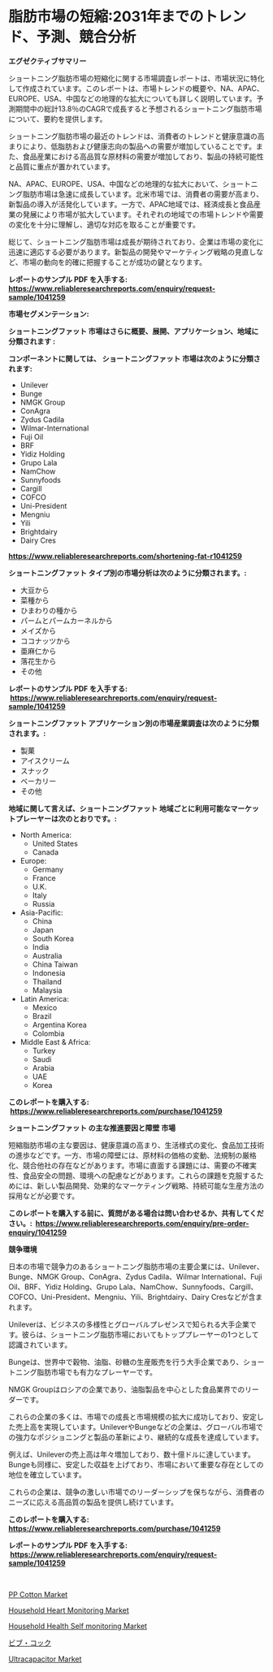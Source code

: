 <p><h1>脂肪市場の短縮:2031年までのトレンド、予測、競合分析</h1></p><p><strong>エグゼクティブサマリー</strong></p>
<p><p>ショートニング脂肪市場の短縮化に関する市場調査レポートは、市場状況に特化して作成されています。このレポートは、市場トレンドの概要や、NA、APAC、EUROPE、USA、中国などの地理的な拡大についても詳しく説明しています。予測期間中の総計13.8％のCAGRで成長すると予想されるショートニング脂肪市場について、要約を提供します。</p><p>ショートニング脂肪市場の最近のトレンドは、消費者のトレンドと健康意識の高まりにより、低脂肪および健康志向の製品への需要が増加していることです。また、食品産業における高品質な原材料の需要が増加しており、製品の持続可能性と品質に重点が置かれています。</p><p>NA、APAC、EUROPE、USA、中国などの地理的な拡大において、ショートニング脂肪市場は急速に成長しています。北米市場では、消費者の需要が高まり、新製品の導入が活発化しています。一方で、APAC地域では、経済成長と食品産業の発展により市場が拡大しています。それぞれの地域での市場トレンドや需要の変化を十分に理解し、適切な対応を取ることが重要です。</p><p>総じて、ショートニング脂肪市場は成長が期待されており、企業は市場の変化に迅速に適応する必要があります。新製品の開発やマーケティング戦略の見直しなど、市場の動向を的確に把握することが成功の鍵となります。</p></p>
<p><strong>レポートのサンプル PDF を入手する: <a href="https://www.reliableresearchreports.com/enquiry/request-sample/1041259">https://www.reliableresearchreports.com/enquiry/request-sample/1041259</a></strong></p>
<p><strong>市場セグメンテーション:</strong></p>
<p><strong> ショートニングファット 市場はさらに概要、展開、アプリケーション、地域に分類されます :</strong></p>
<p><strong>コンポーネントに関しては、 ショートニングファット 市場は次のように分類されます: &nbsp;</strong></p>
<p><ul><li>Unilever</li><li>Bunge</li><li>NMGK Group</li><li>ConAgra</li><li>Zydus Cadila</li><li>Wilmar-International</li><li>Fuji Oil</li><li>BRF</li><li>Yidiz Holding</li><li>Grupo Lala</li><li>NamChow</li><li>Sunnyfoods</li><li>Cargill</li><li>COFCO</li><li>Uni-President</li><li>Mengniu</li><li>Yili</li><li>Brightdairy</li><li>Dairy Cres</li></ul></p>
<p><strong><a href="https://www.reliableresearchreports.com/shortening-fat-r1041259">https://www.reliableresearchreports.com/shortening-fat-r1041259</a></strong></p>
<p><strong> ショートニングファット タイプ別の市場分析は次のように分類されます。:</strong></p>
<p><ul><li>大豆から</li><li>菜種から</li><li>ひまわりの種から</li><li>パームとパームカーネルから</li><li>メイズから</li><li>ココナッツから</li><li>亜麻仁から</li><li>落花生から</li><li>その他</li></ul></p>
<p><strong>レポートのサンプル PDF を入手する: &nbsp;<a href="https://www.reliableresearchreports.com/enquiry/request-sample/1041259">https://www.reliableresearchreports.com/enquiry/request-sample/1041259</a></strong></p>
<p><strong> ショートニングファット アプリケーション別の市場産業調査は次のように分類されます。:</strong></p>
<p><ul><li>製菓</li><li>アイスクリーム</li><li>スナック</li><li>ベーカリー</li><li>その他</li></ul></p>
<p><strong>地域に関して言えば、ショートニングファット 地域ごとに利用可能なマーケットプレーヤーは次のとおりです。:</strong></p>
<p><ul>
    <li>
        North America:
        <ul>
            <li>United States</li>
            <li>Canada</li>
        </ul>
    </li>
    <li>
        Europe:
        <ul>
            <li>Germany</li>
            <li>France</li>
            <li>U.K.</li>
            <li>Italy</li>
            <li>Russia</li>
        </ul>
    </li>
    <li>
        Asia-Pacific:
        <ul>
            <li>China</li>
            <li>Japan</li>
            <li>South Korea</li>
            <li>India</li>
            <li>Australia</li>
            <li>China Taiwan</li>
            <li>Indonesia</li>
            <li>Thailand</li>
            <li>Malaysia</li>
        </ul>
    </li>
    <li>
        Latin America:
        <ul>
            <li>Mexico</li>
            <li>Brazil</li>
            <li>Argentina Korea</li>
            <li>Colombia</li>
        </ul>
    </li>
    <li>
        Middle East & Africa:
        <ul>
            <li>Turkey</li>
            <li>Saudi</li>
            <li>Arabia</li>
            <li>UAE</li>
            <li>Korea</li>
        </ul>
    </li>
    </ul></p>
<p><strong>このレポートを購入する: &nbsp;<a href="https://www.reliableresearchreports.com/purchase/1041259">https://www.reliableresearchreports.com/purchase/1041259</a></strong></p>
<p><strong>ショートニングファット の主な推進要因と障壁 市場</strong></p>
<p><p>短縮脂肪市場の主な要因は、健康意識の高まり、生活様式の変化、食品加工技術の進歩などです。一方、市場の障壁には、原材料の価格の変動、法規制の厳格化、競合他社の存在などがあります。市場に直面する課題には、需要の不確実性、食品安全の問題、環境への配慮などがあります。これらの課題を克服するためには、新しい製品開発、効果的なマーケティング戦略、持続可能な生産方法の採用などが必要です。</p></p>
<p><strong>このレポートを購入する前に、質問がある場合は問い合わせるか、共有してください。:&nbsp; <a href="https://www.reliableresearchreports.com/enquiry/pre-order-enquiry/1041259">https://www.reliableresearchreports.com/enquiry/pre-order-enquiry/1041259</a></strong></p>
<p><strong>競争環境</strong></p>
<p><p>日本の市場で競争力のあるショートニング脂肪市場の主要企業には、Unilever、Bunge、NMGK Group、ConAgra、Zydus Cadila、Wilmar International、Fuji Oil、BRF、Yidiz Holding、Grupo Lala、NamChow、Sunnyfoods、Cargill、COFCO、Uni-President、Mengniu、Yili、Brightdairy、Dairy Cresなどが含まれます。 </p><p>Unileverは、ビジネスの多様性とグローバルプレゼンスで知られる大手企業です。彼らは、ショートニング脂肪市場においてもトッププレーヤーの1つとして認識されています。 </p><p>Bungeは、世界中で穀物、油脂、砂糖の生産販売を行う大手企業であり、ショートニング脂肪市場でも有力なプレーヤーです。 </p><p>NMGK Groupはロシアの企業であり、油脂製品を中心とした食品業界でのリーダーです。 </p><p>これらの企業の多くは、市場での成長と市場規模の拡大に成功しており、安定した売上高を実現しています。UnileverやBungeなどの企業は、グローバル市場での強力なポジショニングと製品の革新により、継続的な成長を達成しています。 </p><p>例えば、Unileverの売上高は年々増加しており、数十億ドルに達しています。Bungeも同様に、安定した収益を上げており、市場において重要な存在としての地位を確立しています。 </p><p>これらの企業は、競争の激しい市場でのリーダーシップを保ちながら、消費者のニーズに応える高品質の製品を提供し続けています。</p></p>
<p><strong>このレポートを購入する: &nbsp; <a href="https://www.reliableresearchreports.com/purchase/1041259">https://www.reliableresearchreports.com/purchase/1041259</a></strong></p>
<p><strong>レポートのサンプル PDF を入手する: &nbsp;<a href="https://www.reliableresearchreports.com/enquiry/request-sample/1041259">https://www.reliableresearchreports.com/enquiry/request-sample/1041259</a></strong><strong></strong></p>
<p>&nbsp;</p>
<p><p><a href="https://issuu.com/reportprime-2/docs/pp-cotton-market-size-2030.pptx">PP Cotton Market</a></p><p><a href="https://github.com/bmorecock/Market-Research-Report-List-2/blob/main/household-heart-monitoring-market.md">Household Heart Monitoring Market</a></p><p><a href="https://github.com/Krish2023na/Market-Research-Report-List-3/blob/main/household-health-self-monitoring-market.md">Household Health Self monitoring Market</a></p><p><a href="https://github.com/LeanneBruen2023/Market-Research-Report-List-1/blob/main/729296124149.md">ビブ・コック</a></p><p><a href="https://natural-crush-b99.notion.site/Ultracapacitor-Market-Analysis-Its-CAGR-Market-Segmentation-and-Global-Industry-Overview-a452fec8221c4a6eac4214a0df904cab">Ultracapacitor Market</a></p></p>